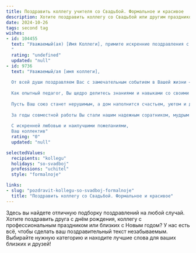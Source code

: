 ```yaml
---
title: Поздравить коллегу учителя со Свадьбой. Формальное и красивое
description: Хотите поздравить коллегу со Свадьбой или другим праздником? Наш ИИ создаст незабываемое поздравление, а вы обязательно выделитесь среди других.  
date: 2024-10-26
tags: second tag
wishes:
- id: 104455
  text: "Уважаемый(ая) [Имя Коллеги], примите искренние поздравления с замечательным событием – Вашей свадьбой! Желаю Вам и Вашей второй половинке крепкой любви, семейного счастья, взаимопонимания и благополучия на долгие годы. Пусть ваш семейный путь будет наполнен радостью, теплом и любовью.  Счастья Вам и всего самого доброго!
  "
  rating: "undefined"
  updated: "null"
- id: 9736
  text: "Уважаемый/ая [имя коллеги],
  
  От всей души поздравляем Вас с замечательным событием в Вашей жизни – с днем Вашей свадьбы!
  
  Как опытный педагог, Вы щедро делитесь знаниями и навыками со своими учениками, раскрывая их потенциал и вдохновляя на новые свершения. Сегодня Вы открываете новую главу в своей жизни, полную любви, взаимопонимания и поддержки.
  
  Пусть Ваш союз станет нерушимым, а дом наполнится счастьем, уютом и детским смехом. Желаем Вам взаимного уважения, душевной близости и неиссякаемой любви.
  
  За годы совместной работы Вы стали нашим надежным соратником, мудрым наставником и добрым другом. Мы искренне разделяем Вашу радость и желаем, чтобы Ваша семья стала источником вдохновения и силы для новых достижений.
  
  С искренней любовью и наилучшими пожеланиями,
  Ваш коллектив"
  rating: "0"
  updated: "null"

selectedValues:
  recipients: "kollegu"
  holidays: "so-svadboj"
  professions: "uchitel"
  style: "formalnoje"

links:
- slug: "pozdravit-kollegu-so-svadboj-formalnoje"
  title: "Поздравить коллегу со Свадьбой. Формальное и красивое"
---
```


Здесь вы найдете отличную подборку поздравлений на любой случай. 
Хотите поздравить друга с днём рождения, коллегу с профессиональным праздником или близких с Новым годом? У нас есть всё, чтобы сделать ваш поздравительный текст незабываемым. Выбирайте нужную категорию и находите лучшие слова для ваших близких и друзей!
